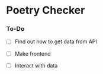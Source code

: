 # Poetry Checker

### To-Do

- [ ] Find out how to get data from API
- [ ] Make frontend
- [ ] Interact with data

